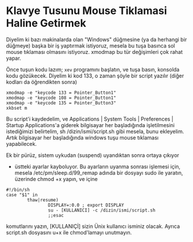 # Klavye Tusunu Mouse Tiklamasi Haline Getirmek

Diyelim ki bazı makinalarda olan "Windows" düğmesine (ya da herhangi
bir düğmeye) başka bir iş yaptırmak istiyoruz, mesela bu tuşa basınca
sol mouse tıklaması olmasını istiyoruz. xmodmap bu tür değişimleri çok
rahat yapar.

Önce tuşun kodu lazım; `xev` programını başlatın, ve tuşa basın,
konsolda kodu gözükecek. Diyelim ki kod 133, o zaman şöyle bir script
yazılır (diğer kodları da öğrendikten sonra)

```
xmodmap -e "keycode 133 = Pointer_Button1"
xmodmap -e "keycode 108 = Pointer_Button1"
xmodmap -e "keycode 135 = Pointer_Button3"
xkbset m
```

Bu script'i kaydedelim, ve Applications | System Tools | Preferences |
Startup Applications'a giderek bilgisayar her başladığında
işletilmesini istediğimizi belirtelim, sh /dizin/ismi/script.sh gibi
mesela, bunu ekleyelim. Artık bilgisayar her başladığında windows tuşu
mouse tıklaması yapabilecek.

Ek bir pürüz, sistem uykudan (suspend) uyandıktan sonra ortaya çıkıyor
- üstteki ayarlar kayboluyor. Bu ayarların uyanma sonrası işlemesi
için, mesela  /etc/pm/sleep.d/99_remap adında bir dosyayı sudo ile
yaratın, üzerinde chmod +x yapın, ve içine

```
#!/bin/sh
case "$1" in
        thaw|resume)
                DISPLAY=:0.0 ; export DISPLAY
                su - [KULLANICI] -c /dizin/ismi/script.sh
                ;;esac
```

komutlarını yazın, [KULLANIÇİ] sizin Ünix kullanıcı isminiz
olacak. Ayrıca script.sh dosyasını u+x ile chmod'lamayı unutmayın.


